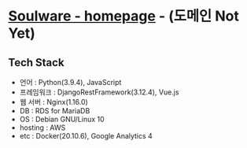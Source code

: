 # [Soulware - homepage](http://52.79.90.116/) - (도메인 Not Yet)

## Tech Stack

- 언어 : Python(3.9.4), JavaScript
- 프레임워크 : DjangoRestFramework(3.12.4), Vue.js
- 웹 서버 : Nginx(1.16.0)
- DB : RDS for MariaDB
- OS : Debian GNU/Linux 10
- hosting : AWS
- etc : Docker(20.10.6), Google Analytics 4

